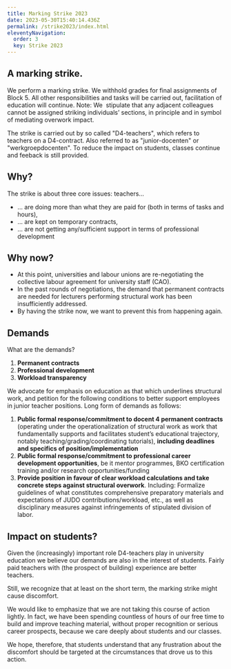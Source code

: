 ```yaml
---
title: Marking Strike 2023
date: 2023-05-30T15:40:14.436Z
permalink: /strike2023/index.html
eleventyNavigation:
  order: 3
  key: Strike 2023
---
```

## A marking strike.

We perform a marking strike. We withhold grades for final assignments of Block 5. All other responsibilities and tasks will be carried out, facilitation of education will continue. Note: We  stipulate that any adjacent colleagues cannot be assigned striking individuals’ sections, in principle and in symbol of mediating overwork impact. 

The strike is carried out by so called "D4-teachers", which refers to teachers on a D4-contract. Also referred to as "junior-docenten" or "werkgroepdocenten". To reduce the impact on students, classes continue and feeback is still provided.

## Why?

The strike is about three core issues: teachers…

* … are doing more than what they are paid for (both in terms of tasks and hours),
* … are kept on temporary contracts,
* … are not getting any/sufficient support in terms of professional development

## Why now?

* At this point, universities and labour unions are re-negotiating the collective labour agreement for university staff (CAO).
* In the past rounds of negotiations, the demand that permanent contracts are needed for lecturers performing structural work has been insufficiently addressed.
* By having the strike now, we want to prevent this from happening again.

## Demands

What are the demands?

1. **Permanent contracts**
2. **Professional development**
3. **Workload transparency** 

We advocate for emphasis on education as that which underlines structural work, and petition for the following conditions to better support employees in junior teacher positions. Long form of demands as follows:   

1. **Public formal response/commitment to docent 4 permanent contracts** (operating under the operationalization of structural work as work that fundamentally supports and facilitates student’s educational trajectory, notably teaching/grading/coordinating tutorials), **including deadlines and specifics of position/implementation** 
2. **Public formal response/commitment to professional career development opportunities**, be it mentor programmes, BKO certification training and/or research opportunities/funding
3. **Provide position in favour of clear workload calculations and take concrete steps against structural overwork**. Including: Formalize guidelines of what constitutes comprehensive preparatory materials and expectations of JUDO contributions/workload, etc., as well as disciplinary measures against infringements of stipulated division of labor.

## Impact on students?

Given the (increasingly) important role D4-teachers play in university education we believe our demands are also in the interest of students. Fairly paid teachers with (the prospect of building) experience are better teachers. 

Still, we recognize that at least on the short term, the marking strike might cause discomfort.

We would like to emphasize that we are not taking this course of action lightly. In fact, we have been spending countless of hours of our free time to build and improve teaching material, without proper recognition or serious career prospects, because we care deeply about students and our classes.

We hope, therefore, that students understand that any frustration about the discomfort should be targeted at the circumstances that drove us to this action.